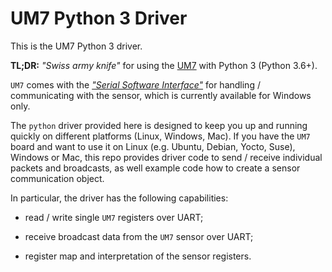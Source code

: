 # UM7 Python 3 Driver

This is the UM7 Python 3 driver.

**TL;DR:** *"Swiss army knife"* for using 
the [UM7](https://redshiftlabs.com.au/product/um7-orientation-sensor/)
with Python 3 (Python 3.6+).

`UM7` comes with the 
[_"Serial Software Interface"_](https://redshiftlabs.com.au/support-services/serial-interface-software/)
for handling / communicating with the sensor, which is currently available for Windows only.

The `python` driver provided here is designed to keep you up and running 
quickly on different platforms (Linux, Windows, Mac).
If you have the `UM7` board and want to use it on Linux (e.g. Ubuntu, Debian, Yocto, Suse),
Windows or Mac, this repo provides driver code to send / receive individual packets
and broadcasts, as well example code how to create a sensor communication object.

In particular, the driver has the following capabilities: 

* read / write single `UM7` registers over UART;

* receive broadcast data from the `UM7` sensor over UART;

* register map and interpretation of the sensor registers.

